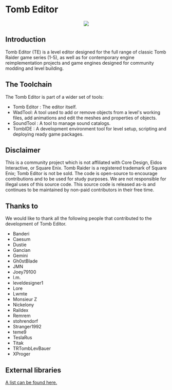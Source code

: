 # Tomb Editor

<p align="center"><img src="https://github.com/MontyTRC89/Tomb-Editor/blob/1a951cc8cd7d2a1b2891125f9cec7bd3a26b5649/Icons/PNG/TE.png" /></p>

## Introduction
Tomb Editor (TE) is a level editor designed for the full range of classic Tomb Raider game series (1-5), as well as for contemporary engine reimplementation projects and game engines designed for community modding and level building.

## The Toolchain
The Tomb Editor is part of a wider set of tools:

- Tomb Editor : The editor itself.
- WadTool: A tool used to add or remove objects from a level's working files, add animations and edit the meshes and properties of objects.
- SoundTool : A tool to manage sound catalogs.
- TombIDE : A development environment tool for level setup, scripting and deploying ready game packages.

## Disclaimer
This is a community project which is not affiliated with Core Design, Eidos Interactive, or Square Enix. Tomb Raider is a registered trademark of Square Enix; Tomb Editor is not be sold. The code is open-source to encourage contributions and to be used for study purposes. We are not responsible for illegal uses of this source code. This source code is released as-is and continues to be maintained by non-paid contributors in their free time.

## Thanks to
We would like to thank all the following people that contributed to the development of Tomb Editor.

* Banderi
* Caesum
* Dustie
* Gancian
* Gemini
* Gh0stBlade
* JMN
* Joey79100
* l.m.
* leveldesigner1
* Lore
* Lwmte
* Monsieur Z
* Nickelony
* Raildex
* Remrem
* stohrendorf
* Stranger1992
* teme9
* TeslaRus
* Titak
* TRTombLevBauer
* XProger

## External libraries
[A list can be found here.](ExternalResources.md)
